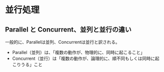 # 並行処理

## Parallel と Concurrent、並列と並行の違い

一般的に、Parallelは並列、Concurrentは並行と訳される。

- Parallel（並列）は、「複数の動作が、物理的に、同時に起こること」
- Concurrent（並行）は「複数の動作が、論理的に、順不同もしくは同時に起こりうる」こと
